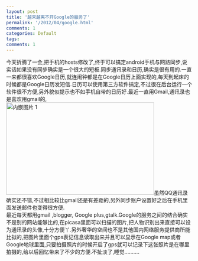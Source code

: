 ```yaml
---
layout: post
title: '越来越离不开Google的服务了'
permalink: '/2012/04/google.html'
comments: 1
categories: Default
tags: 
comments: 1
---
```

<div dir="ltr" style="text-align: left;" trbidi="on">今天折腾了一会,把手机的hosts修改了,终于可以搞定android手机与网路同步,说实话如果没有同步确实是一个很大的短板.同步通讯录和日历,确实是很有用的.一直一来都很喜欢Google日历,就连闹钟都是在Google日历上面实现的,每天到起床的时候都是Google日历发短信.<a href="http://2.bp.blogspot.com/-EcQK9TKnvmM/T4ReMIMnsoI/AAAAAAAAECI/V1IV1KKXFXI/s1600/33C-728344.gif"><img alt="" border="0" id="BLOGGER_PHOTO_ID_5729808188373971586" src="http://2.bp.blogspot.com/-EcQK9TKnvmM/T4ReMIMnsoI/AAAAAAAAECI/V1IV1KKXFXI/s320/33C-728344.gif"/></a>日历可以使用第三方软件搞定,不过很在后台运行一个软件很不方便,另外貌似提示也不如手机自带的日历好.最近一直用Gmail,通讯录也是喜欢用gmail的,<img alt="内嵌图片 1" height="250" src="http://www.techzed.net/wp-content/uploads/2012/03/google-picasa.jpg" width="400"/>虽然QQ通讯录确实还不错,不过相比较比gmail还是有差距的,另外同步账户设置好之后在手机里面发送邮件也变得很方便.<br/><div>最近每天都用gmail ,blogger, Google plus,gtalk.Google的服务之间的结合确实不是别的网站能够比的,在picasa里面可以扫描的图片,把人物识别出来直接可以设为通讯录的头像,十分方便丫.另外奢华的空间也不是其他国内网络服务提供商所能比拟的,把图片里面个gps表记信息读取出来并且可以显示在Google map或者Google地球里面,只要拍摄照片的时候开启了gps就可以记录下这张照片是在哪里拍摄的,给以后回忆带来了不少的方便.不扯淡了,睡觉..........<a href="http://4.bp.blogspot.com/-bCcIS8qcusY/T4ReMiq_KZI/AAAAAAAAECU/-jhIW02iz1U/s1600/332-730400.gif"><img alt="" border="0" id="BLOGGER_PHOTO_ID_5729808195480660370" src="http://4.bp.blogspot.com/-bCcIS8qcusY/T4ReMiq_KZI/AAAAAAAAECU/-jhIW02iz1U/s320/332-730400.gif"/></a><a href="http://4.bp.blogspot.com/-wvyRto4N7Rg/T4ReNPGVxEI/AAAAAAAAECg/OFaUyRQbTfg/s1600/341-732123.gif"><img alt="" border="0" id="BLOGGER_PHOTO_ID_5729808207406548034" src="http://4.bp.blogspot.com/-wvyRto4N7Rg/T4ReNPGVxEI/AAAAAAAAECg/OFaUyRQbTfg/s320/341-732123.gif"/></a><a href="http://4.bp.blogspot.com/-wvyRto4N7Rg/T4ReNPGVxEI/AAAAAAAAECg/OFaUyRQbTfg/s1600/341-732123.gif"><img alt="" border="0" id="BLOGGER_PHOTO_ID_5729808207406548034" src="http://4.bp.blogspot.com/-wvyRto4N7Rg/T4ReNPGVxEI/AAAAAAAAECg/OFaUyRQbTfg/s320/341-732123.gif"/></a><a href="http://4.bp.blogspot.com/-wvyRto4N7Rg/T4ReNPGVxEI/AAAAAAAAECg/OFaUyRQbTfg/s1600/341-732123.gif"><img alt="" border="0" id="BLOGGER_PHOTO_ID_5729808207406548034" src="http://4.bp.blogspot.com/-wvyRto4N7Rg/T4ReNPGVxEI/AAAAAAAAECg/OFaUyRQbTfg/s320/341-732123.gif"/></a></div><div><br/></div></div>